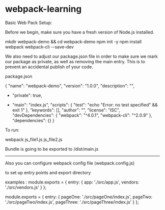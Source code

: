 # webpack-learning
Basic Web Pack Setup:

Before we begin, make sure you have a fresh version of Node.js installed.


mkdir webpack-demo && cd webpack-demo
npm init -y
npm install webpack webpack-cli --save-dev


We also need to adjust our package.json file in order to make sure we mark our package as private, as well as removing the main entry. This is to prevent an accidental publish of your code.

package.json

  {
    "name": "webpack-demo",
    "version": "1.0.0",
    "description": "",
+   "private": true,
-   "main": "index.js",
    "scripts": {
      "test": "echo \"Error: no test specified\" && exit 1"
    },
    "keywords": [],
    "author": "",
    "license": "ISC",
    "devDependencies": {
      "webpack": "^4.0.1",
      "webpack-cli": "^2.0.9"
    },
    "dependencies": {}
  }

To run:

webpack js_file1.js js_file2.js  

Bundle is going to be exported to /dist/main.js


-------------------------------------------------

Also you can configure webpack config file (webpack.config.js)

to set up entry points and export directory

examples :
module.exports = {
  entry: {
    app: './src/app.js',
    vendors: './src/vendors.js'
  }
};


module.exports = {
  entry: {
    pageOne: './src/pageOne/index.js',
    pageTwo: './src/pageTwo/index.js',
    pageThree: './src/pageThree/index.js'
  }
}; 

